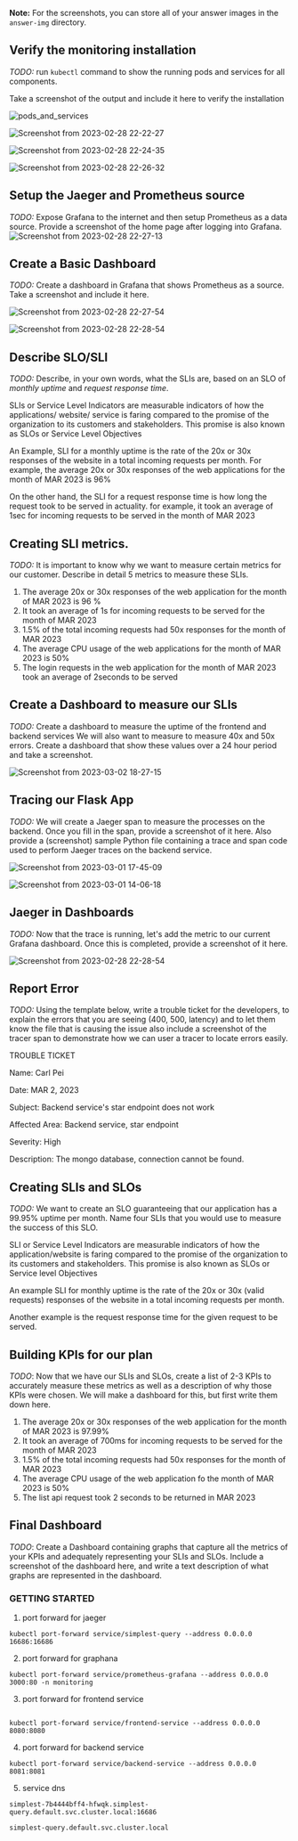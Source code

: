 **Note:** For the screenshots, you can store all of your answer images in the `answer-img` directory.

## Verify the monitoring installation
*TODO:* run `kubectl` command to show the running pods and services for all components. 

Take a screenshot of the output and include it here to verify the installation

![pods_and_services](https://user-images.githubusercontent.com/19944703/222135481-f4a3e3ed-0e7c-497f-842d-c614dea53def.png)

![Screenshot from 2023-02-28 22-22-27](https://user-images.githubusercontent.com/19944703/222135499-5780cf52-8c28-4fe1-8efd-5222db2d9030.png)

![Screenshot from 2023-02-28 22-24-35](https://user-images.githubusercontent.com/19944703/222135788-2adec79f-ec66-476a-bc9f-15fd3038bb6d.png)

![Screenshot from 2023-02-28 22-26-32](https://user-images.githubusercontent.com/19944703/222135795-1caa9ae2-ad65-4fcb-ae4d-9ad9ef934018.png)

## Setup the Jaeger and Prometheus source
*TODO:* Expose Grafana to the internet and then setup Prometheus as a data source. Provide a screenshot of the home page after logging into Grafana.
![Screenshot from 2023-02-28 22-27-13](https://user-images.githubusercontent.com/19944703/222136029-97cbb6f4-e266-48b7-bf96-171aaeaf9c32.png)


## Create a Basic Dashboard
*TODO:* Create a dashboard in Grafana that shows Prometheus as a source. Take a screenshot and include it here.

![Screenshot from 2023-02-28 22-27-54](https://user-images.githubusercontent.com/19944703/222136120-571117f7-d577-4f78-8423-201d4fc70bd0.png)

![Screenshot from 2023-02-28 22-28-54](https://user-images.githubusercontent.com/19944703/222136142-4a63aa15-27f9-49a4-9493-1ac415ed6aad.png)

## Describe SLO/SLI
*TODO:* Describe, in your own words, what the SLIs are, based on an SLO of *monthly uptime* and *request response time*.

SLIs or Service Level Indicators are measurable indicators of how the applications/ website/ service is faring compared
to the promise of the organization to its customers and stakeholders. This promise is also known as SLOs or Service 
Level Objectives

An Example, SLI for a monthly uptime is the rate of the 20x or 30x responses of the website in a total incoming
requests per month. For example, the average 20x or 30x responses of the web applications for the month of MAR 2023
is 96%

On the other hand, the SLI for a request response time is how long the request took to be served in actuality. for
example, it took an average of 1sec for incoming requests to be served in the month of MAR 2023

## Creating SLI metrics.
*TODO:* It is important to know why we want to measure certain metrics for our customer. 
Describe in detail 5 metrics to measure these SLIs. 

1. The average 20x or 30x responses of the web application for the month of MAR 2023 is 96 %
2. It took an average of 1s  for incoming requests to be served for the month of MAR 2023
3. 1.5% of the total incoming requests had 50x responses for the month of MAR 2023
4. The average CPU usage of the web applications for the month of MAR 2023 is 50%
5. The login requests in the web application for the month of MAR 2023 took an average of 2seconds to be served

## Create a Dashboard to measure our SLIs
*TODO:* Create a dashboard to measure the uptime of the frontend and backend services We will also want 
to measure to measure 40x and 50x errors. Create a dashboard that show these values over a 24 hour 
period and take a screenshot.

![Screenshot from 2023-03-02 18-27-15](https://user-images.githubusercontent.com/19944703/222435217-03005b04-0a6c-42c5-a5db-dcd06ff94875.png)


## Tracing our Flask App
*TODO:*  We will create a Jaeger span to measure the processes on the backend. Once you fill in the span, provide a 
screenshot of it here. Also provide a (screenshot) sample Python file containing a trace and span code used to 
perform Jaeger traces on the backend service.

![Screenshot from 2023-03-01 17-45-09](https://user-images.githubusercontent.com/19944703/222136615-0073f571-04e2-4378-ae19-ee93b80f1879.png)

![Screenshot from 2023-03-01 14-06-18](https://user-images.githubusercontent.com/19944703/222136654-5d6b4ea7-b2a4-44d6-95d5-5b80f0d9709e.png)


## Jaeger in Dashboards
*TODO:* Now that the trace is running, let's add the metric to our current Grafana dashboard. Once this is completed, 
provide a screenshot of it here.

![Screenshot from 2023-02-28 22-28-54](https://user-images.githubusercontent.com/19944703/222136142-4a63aa15-27f9-49a4-9493-1ac415ed6aad.png)

## Report Error
*TODO:* Using the template below, write a trouble ticket for the developers, to explain the errors that you are 
seeing (400, 500, latency) and to let them know the file that is causing the issue also include a screenshot of 
the tracer span to demonstrate how we can user a tracer to locate errors easily.


TROUBLE TICKET

Name: Carl Pei

Date: MAR 2, 2023

Subject: Backend service's star endpoint does not work

Affected Area: Backend service, star endpoint

Severity: High

Description: The mongo database, connection cannot be found.


## Creating SLIs and SLOs
*TODO:* We want to create an SLO guaranteeing that our application has a 99.95% uptime per month. Name four SLIs 
that you would use to measure the success of this SLO.

SLI or Service Level Indicators are measurable indicators of how the application/website is faring 
compared to the promise of the organization to its customers and stakeholders. This promise is also known as 
SLOs or Service level Objectives

An example SLI for monthly uptime is the rate of the 20x or 30x (valid requests) responses of the website in a total 
incoming requests per month.

Another example is the request response time for the given request to be served. 

## Building KPIs for our plan
*TODO*: Now that we have our SLIs and SLOs, create a list of 2-3 KPIs to accurately measure these metrics as well 
as a description of why those KPIs were chosen. We will make a dashboard for this, but first write them down here.

1. The average 20x or 30x responses of the web application for the month of MAR 2023 is 97.99%
2. It took an average of 700ms for incoming requests to be served for the month of MAR 2023
3. 1.5% of the total incoming requests had 50x responses for the month of MAR 2023
4. The average CPU usage of the web application fo the month of MAR 2023 is 50%
5. The list api request took 2 seconds to be returned in MAR 2023

## Final Dashboard
*TODO*: Create a Dashboard containing graphs that capture all the metrics of your KPIs and adequately representing
your SLIs and SLOs. Include a screenshot of the dashboard here, and write a text description of what graphs are 
represented in the dashboard.  


### GETTING STARTED

1. port forward for jaeger
```
kubectl port-forward service/simplest-query --address 0.0.0.0 16686:16686
```

2. port forward for graphana
```
kubectl port-forward service/prometheus-grafana --address 0.0.0.0 3000:80 -n monitoring
```

3. port forward for frontend service
```

kubectl port-forward service/frontend-service --address 0.0.0.0 8080:8080
```

4. port forward for backend service
```
kubectl port-forward service/backend-service --address 0.0.0.0 8081:8081
```

5. service dns
```
simplest-7b4444bff4-hfwqk.simplest-query.default.svc.cluster.local:16686

simplest-query.default.svc.cluster.local
```
